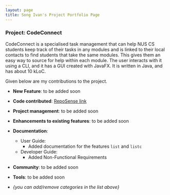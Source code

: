 ```yaml
---
layout: page
title: Song Ivan's Project Portfolio Page
---
```


### Project: CodeConnect

CodeConnect is a specialised task management that can help NUS CS students keep track of their tasks in any modules and is linked to their local contacts to find students that take the same modules. This gives them an easy way to source for help within each module.  The user interacts with it using a CLI, and it has a GUI created with JavaFX. It is written in Java, and has about 10 kLoC.

Given below are my contributions to the project.

* **New Feature**: to be added soon

* **Code contributed**: [RepoSense link](https://nus-cs2103-ay2223s1.github.io/tp-dashboard/?search=songivan00&breakdown=true&sort=groupTitle&sortWithin=title&since=2022-09-16&timeframe=commit&mergegroup=&groupSelect=groupByRepos&checkedFileTypes=docs~functional-code~test-code~other)

* **Project management**: to be added soon

* **Enhancements to existing features**: to be added soon

* **Documentation**:
  * User Guide:
    * Added documentation for the features `list` and `listc`
  * Developer Guide:
    * Added Non-Functional Requirements

* **Community**: to be added soon

* **Tools**: to be added soon
* _{you can add/remove categories in the list above}_